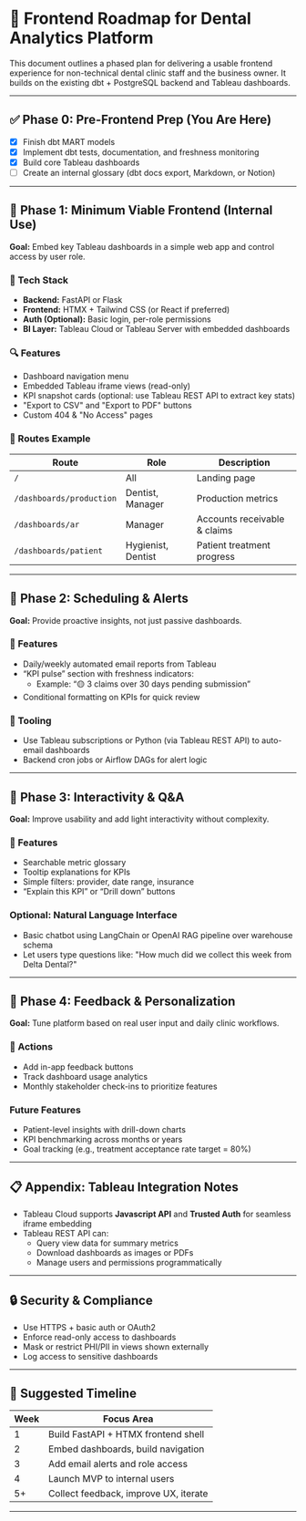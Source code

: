 # 🦷 Frontend Roadmap for Dental Analytics Platform

This document outlines a phased plan for delivering a usable frontend experience for non-technical dental clinic staff and the business owner. It builds on the existing dbt + PostgreSQL backend and Tableau dashboards.

---

## ✅ Phase 0: Pre-Frontend Prep (You Are Here)

- [x] Finish dbt MART models
- [x] Implement dbt tests, documentation, and freshness monitoring
- [x] Build core Tableau dashboards
- [ ] Create an internal glossary (dbt docs export, Markdown, or Notion)

---

## 🧩 Phase 1: Minimum Viable Frontend (Internal Use)

**Goal:** Embed key Tableau dashboards in a simple web app and control access by user role.

### 🔧 Tech Stack
- **Backend:** FastAPI or Flask
- **Frontend:** HTMX + Tailwind CSS (or React if preferred)
- **Auth (Optional):** Basic login, per-role permissions
- **BI Layer:** Tableau Cloud or Tableau Server with embedded dashboards

### 🔍 Features
- Dashboard navigation menu
- Embedded Tableau iframe views (read-only)
- KPI snapshot cards (optional: use Tableau REST API to extract key stats)
- "Export to CSV" and "Export to PDF" buttons
- Custom 404 & "No Access" pages

### 📁 Routes Example
| Route                     | Role              | Description                       |
|--------------------------|-------------------|-----------------------------------|
| `/`                      | All               | Landing page                      |
| `/dashboards/production`| Dentist, Manager   | Production metrics                |
| `/dashboards/ar`        | Manager            | Accounts receivable & claims      |
| `/dashboards/patient`   | Hygienist, Dentist | Patient treatment progress        |

---

## 🚀 Phase 2: Scheduling & Alerts

**Goal:** Provide proactive insights, not just passive dashboards.

### 🔔 Features
- Daily/weekly automated email reports from Tableau
- “KPI pulse” section with freshness indicators:
  - Example: “🟡 3 claims over 30 days pending submission”
- Conditional formatting on KPIs for quick review

### 🧰 Tooling
- Use Tableau subscriptions or Python (via Tableau REST API) to auto-email dashboards
- Backend cron jobs or Airflow DAGs for alert logic

---

## 🧠 Phase 3: Interactivity & Q&A

**Goal:** Improve usability and add light interactivity without complexity.

### 🧭 Features
- Searchable metric glossary
- Tooltip explanations for KPIs
- Simple filters: provider, date range, insurance
- “Explain this KPI” or “Drill down” buttons

### Optional: Natural Language Interface
- Basic chatbot using LangChain or OpenAI RAG pipeline over warehouse schema
- Let users type questions like: "How much did we collect this week from Delta Dental?"

---

## 🧪 Phase 4: Feedback & Personalization

**Goal:** Tune platform based on real user input and daily clinic workflows.

### 📢 Actions
- Add in-app feedback buttons
- Track dashboard usage analytics
- Monthly stakeholder check-ins to prioritize features

### Future Features
- Patient-level insights with drill-down charts
- KPI benchmarking across months or years
- Goal tracking (e.g., treatment acceptance rate target = 80%)

---

## 📋 Appendix: Tableau Integration Notes

- Tableau Cloud supports **Javascript API** and **Trusted Auth** for seamless iframe embedding
- Tableau REST API can:
  - Query view data for summary metrics
  - Download dashboards as images or PDFs
  - Manage users and permissions programmatically

---

## 🔒 Security & Compliance

- Use HTTPS + basic auth or OAuth2
- Enforce read-only access to dashboards
- Mask or restrict PHI/PII in views shown externally
- Log access to sensitive dashboards

---

## 📅 Suggested Timeline

| Week | Focus Area                      |
|------|---------------------------------|
| 1    | Build FastAPI + HTMX frontend shell |
| 2    | Embed dashboards, build navigation |
| 3    | Add email alerts and role access |
| 4    | Launch MVP to internal users     |
| 5+   | Collect feedback, improve UX, iterate |

---

